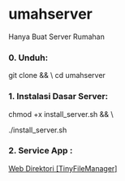 # umahserver
Hanya Buat Server Rumahan

### 0. Unduh:
git clone && \\
cd umahserver

### 1. Instalasi Dasar Server:
chmod +x install_server.sh && \\

./install_server.sh


### 2. Service App :
[Web Direktori [TinyFileManager]](https://github.com/otnamrehus/umahserver/tree/main/apps/web-dir)
